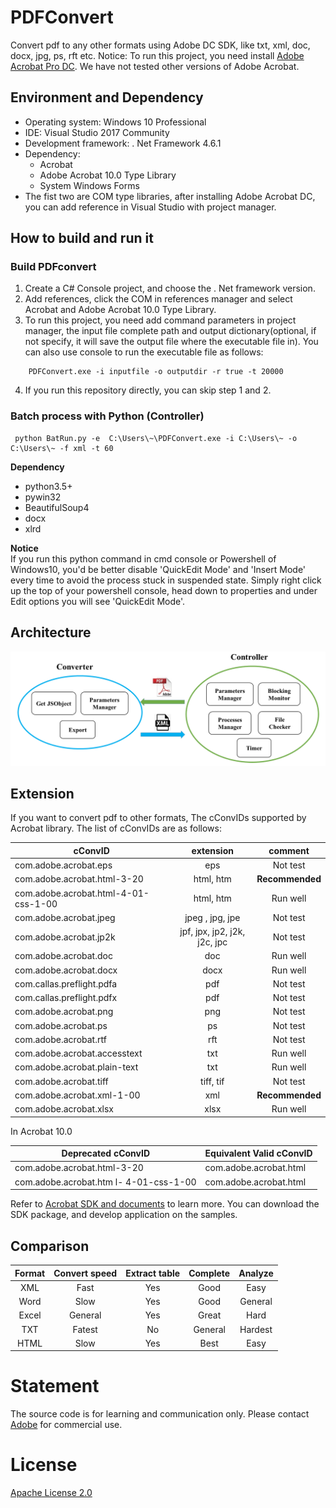 # PDFConvert

Convert pdf to any other formats using Adobe DC SDK, like txt, xml, doc, docx, jpg, ps, rft etc.
Notice: To run this project, you need install [Adobe Acrobat Pro DC](https://acrobat.adobe.com/us/en/free-trial-download.html?trackingid=KLBBQ).
We have not tested other versions of Adobe Acrobat.

## Environment and Dependency 

* Operating system: Windows 10 Professional
* IDE: Visual Studio 2017 Community
* Development framework: . Net Framework 4.6.1
* Dependency:  
    - Acrobat   
    - Adobe Acrobat 10.0 Type Library  
    - System Windows Forms  
* The fist two are COM type libraries, after installing Adobe Acrobat DC, you can add reference in Visual Studio with project manager.

## How to build and run it

### Build PDFconvert

1. Create a C# Console project, and choose the . Net framework version.
2. Add references, click the COM in references manager and select Acrobat and Adobe Acrobat 10.0 Type Library.
3. To run this project, you need add command parameters in project manager, the input file  complete path and output dictionary(optional, if not specify, it will save the output file where the executable file in). You can also use console to run the executable file as follows:

``` 
    PDFConvert.exe -i inputfile -o outputdir -r true -t 20000
```

4. If you run this repository directly, you can skip step 1 and 2.

### Batch process with Python (Controller)

``` 
 python BatRun.py -e  C:\Users\~\PDFConvert.exe -i C:\Users\~ -o C:\Users\~ -f xml -t 60
```
**Dependency**  
- python3.5+
- pywin32
- BeautifulSoup4
- docx
- xlrd  

**Notice**  
If you run this python command in cmd console or Powershell of Windows10, you'd be better disable 'QuickEdit Mode' and 'Insert Mode' every time to avoid the process stuck in suspended state.  Simply right click up the top of your powershell console, head down to properties and under Edit options you will see 'QuickEdit Mode'.
## Architecture 

![](architecture.png)

## Extension

If you want to convert pdf to other formats, 
The cConvIDs supported by Acrobat library. The list of cConvIDs are as follows:  

| cConvID                              |           extension          |     comment     |
|--------------------------------------|:----------------------------:|:---------------:|
| com.adobe.acrobat.eps                |              eps             |     Not test    |
| com.adobe.acrobat.html-3-20          |           html, htm          | **Recommended** |
| com.adobe.acrobat.html-4-01-css-1-00 |           html, htm          |     Run well    |
| com.adobe.acrobat.jpeg               |        jpeg , jpg, jpe       |     Not test    |
| com.adobe.acrobat.jp2k               | jpf, jpx, jp2, j2k, j2c, jpc |     Not test    |
| com.adobe.acrobat.doc                |              doc             |     Run well    |
| com.adobe.acrobat.docx               |             docx             |     Run well    |
| com.callas.preflight.pdfa            |              pdf             |     Not test    |
| com.callas.preflight.pdfx            |              pdf             |     Not test    |
| com.adobe.acrobat.png                |              png             |     Not test    |
| com.adobe.acrobat.ps                 |              ps              |     Not test    |
| com.adobe.acrobat.rtf                |              rft             |     Not test    |
| com.adobe.acrobat.accesstext         |              txt             |     Run well    |
| com.adobe.acrobat.plain-text         |              txt             |     Run well    |
| com.adobe.acrobat.tiff               |           tiff, tif          |     Not test    |
| com.adobe.acrobat.xml-1-00           |              xml             | **Recommended** |
| com.adobe.acrobat.xlsx               |             xlsx             |     Run well    |

In Acrobat 10.0 

| Deprecated cConvID                     | Equivalent Valid cConvID |
|----------------------------------------|--------------------------|
| com.adobe.acrobat.html-3-20            | com.adobe.acrobat.html   |
| com.adobe.acrobat.htm l- 4-01-css-1-00 | com.adobe.acrobat.html   |

Refer to [Acrobat SDK and documents](https://www.adobe.com/devnet/acrobat/documentation.html) to learn more. You can download the SDK package, and develop application on the samples.

## Comparison

| Format | Convert speed | Extract table | Complete | Analyze |
|:------:|:-------------:|:-------------:|:--------:|:-------:|
|   XML  |      Fast     |      Yes      |   Good   |   Easy  |
|  Word  |      Slow     |      Yes      |   Good   | General |
|  Excel |    General    |      Yes      |   Great  |   Hard  |
|   TXT  |     Fatest    |       No      |  General | Hardest |
|  HTML  |      Slow     |      Yes      |   Best   |   Easy  |

# Statement
The source code is for learning and communication only.
Please contact [Adobe](https://www.adobe.com/cn/) for commercial use.

# License
[Apache License 2.0](./LICENSE)